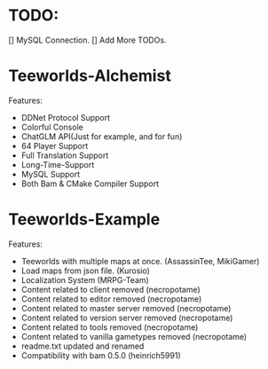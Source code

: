 TODO:
=====

[] MySQL Connection.
[] Add More TODOs.

Teeworlds-Alchemist
=================
Features:
- DDNet Protocol Support
- Colorful Console
- ChatGLM API(Just for example, and for fun)
- 64 Player Support
- Full Translation Support
- Long-Time-Support
- MySQL Support
- Both Bam & CMake Compiler Support

Teeworlds-Example
=================
Features:
- Teeworlds with multiple maps at once. (AssassinTee, MikiGamer)
- Load maps from json file. (Kurosio)
- Localization System (MRPG-Team)
- Content related to client removed (necropotame)
- Content related to editor removed (necropotame)
- Content related to master server removed (necropotame)
- Content related to version server removed (necropotame)
- Content related to tools removed (necropotame)
- Content related to vanilla gametypes removed (necropotame)
- readme.txt updated and renamed
- Compatibility with bam 0.5.0 (heinrich5991)


